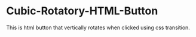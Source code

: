 # Cubic-Rotatory-HTML-Button

This is html button that vertically rotates when clicked using css transition.
